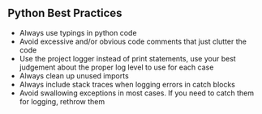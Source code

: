 ## Python Best Practices

- Always use typings in python code
- Avoid excessive and/or obvious code comments that just clutter the code
- Use the project logger instead of print statements, use your best judgement about the proper log level to use for each case
- Always clean up unused imports
- Always include stack traces when logging errors in catch blocks
- Avoid swallowing exceptions in most cases.  If you need to catch them for logging, rethrow them